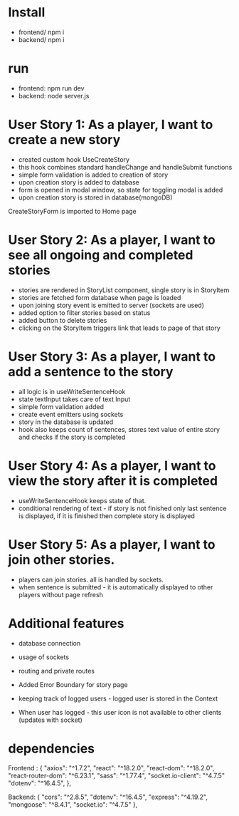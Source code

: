# Install

- frontend/ npm i
- backend/ npm i

# run

- frontend: npm run dev
- backend: node server.js

# User Story 1: As a player, I want to create a new story

- created custom hook UseCreateStory
- this hook combines standard handleChange and handleSubmit functions
- simple form validation is added to creation of story
- upon creation story is added to database
- form is opened in modal window, so state for toggling modal is added
- upon creation story is stored in database(mongoDB)

CreateStoryForm is imported to Home page

# User Story 2: As a player, I want to see all ongoing and completed stories

- stories are rendered in StoryList component, single story is in StoryItem
- stories are fetched form database when page is loaded
- upon joining story event is emitted to server (sockets are used)
- added option to filter stories based on status
- added button to delete stories
- clicking on the StoryItem triggers link that leads to page of that story

# User Story 3: As a player, I want to add a sentence to the story

- all logic is in useWriteSentenceHook
- state textInput takes care of text Input
- simple form validation added
- create event emitters using sockets
- story in the database is updated
- hook also keeps count of sentences, stores text value of entire story and checks if the story is completed

# User Story 4: As a player, I want to view the story after it is completed

- useWriteSentenceHook keeps state of that.
- conditional rendering of text - if story is not finished only last sentence is displayed, if it is finished then complete story is displayed

# User Story 5: As a player, I want to join other stories.

- players can join stories. all is handled by sockets.
- when sentence is submitted - it is automatically displayed to other players without page refresh

# Additional features

- database connection
- usage of sockets
- routing and private routes
- Added Error Boundary for story page

- keeping track of logged users - logged user is stored in the Context
- When user has logged - this user icon is not available to other clients (updates with socket)

# dependencies

Frontend : {
"axios": "^1.7.2",
"react": "^18.2.0",
"react-dom": "^18.2.0",
"react-router-dom": "^6.23.1",
"sass": "^1.77.4",
"socket.io-client": "^4.7.5"
"dotenv": "^16.4.5",
},

Backend: {
"cors": "^2.8.5",
"dotenv": "^16.4.5",
"express": "^4.19.2",
"mongoose": "^8.4.1",
"socket.io": "^4.7.5"
},
